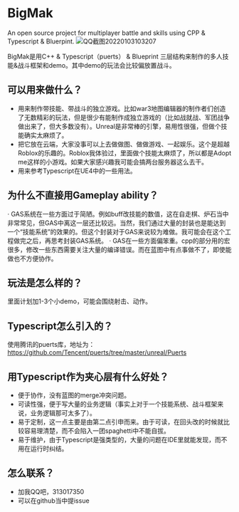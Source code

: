 # BigMak
 An open source project for multiplayer battle and skills using CPP & Typescript & Bluerpint.
![QQ截图20220103103207](https://user-images.githubusercontent.com/6793989/147896165-2f04738f-07b3-4afe-87fb-5549867f1076.png)


BigMak是用C++ & Typescript（puerts） & Blueprint 三层结构来制作的多人技能&战斗框架和demo。其中demo的玩法会比较偏放置战斗。
## 可以用来做什么？
- 用来制作带技能、带战斗的独立游戏。比如war3地图编辑器的制作者们创造了无数精彩的玩法，但是很少有能制作成独立游戏的（比如战就战、军团战争做出来了，但大多数没有）。Unreal是非常棒的引擎，易用性很强，但做个技能确实太麻烦了。
- 把它放在云端，大家没事可以上去做做图、做做游戏、一起娱乐。这个是超越Roblox的乐趣的。Roblox我体验过，里面做个技能太麻烦了，所以都是Adopt me这样的小游戏。如果大家感兴趣我可能会搞两台服务器这么去干。
- 用来参考Typescript在UE4中的一些用法。

## 为什么不直接用Gameplay ability？
· GAS系统在一些方面过于简陋。例如buff改技能的数值，这在自走棋、炉石当中非常常见，但GAS中离这一层还比较远。当然，我们通过大量的封装也是能达到一个“技能系统”的效果的。但这个封装对于GAS来说较为难做。我可能会在这个工程做完之后，再思考封装GAS系统。
· GAS在一些方面偏笨重。cpp的部分用的宏很多，修改一些东西需要关注大量的编译错误。而在蓝图中有点事做不了，即使能做也不方便协作。

## 玩法是怎么样的？
里面计划加1-3个小demo，可能会围绕射击、动作。

## Typescript怎么引入的？
使用腾讯的puerts库，地址为：https://github.com/Tencent/puerts/tree/master/unreal/Puerts 

## 用Typescript作为夹心层有什么好处？
- 便于协作，没有蓝图的merge冲突问题。
- 可读性强，便于写大量的业务逻辑（事实上对于一个技能系统、战斗框架来说，业务逻辑那可太多了）。
- 易于定制，这一点主要是由第二点引申而来。由于可读，在回头改的时候就比较容易理清楚，而不会陷入一团spaghetti中不能自拔。
- 易于维护，由于Typescript是强类型的，大量的问题在IDE里就能发现，而不用在运行时纠结。

## 怎么联系？
- 加我QQ吧，313017350
- 可以在github当中提issue
